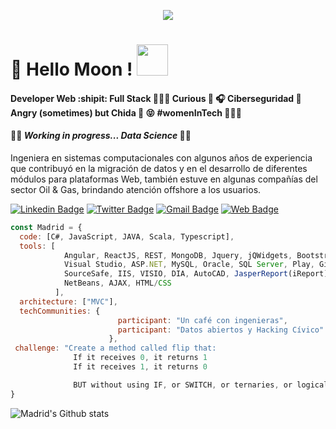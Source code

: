 <p align="center">
  <img src="https://user-images.githubusercontent.com/68882204/89865043-9ae9f500-db72-11ea-8706-4c3af4f3af95.jpg">
</p>

# 👋 Hello Moon !  <img src="https://user-images.githubusercontent.com/68882204/89865480-6f1b3f00-db73-11ea-96a3-3be9411477db.gif" width="50px">

#### Developer Web :shipit: Full Stack 👩🏻‍🔧   Curious :eyes: :headphones:  Ciberseguridad 📇   Angry (sometimes) but Chida :poop: :stuck_out_tongue_closed_eyes: #womenInTech 👩🏻‍🎓

#### :wrench::hammer: **_Working in progress... Data Science_** :woman_factory_worker:

Ingeniera en sistemas computacionales con algunos años de experiencia que contribuyó en la migración de datos y en el desarrollo de diferentes módulos para plataformas Web, también estuve en algunas compañías del sector Oil & Gas, brindando atención offshore a los usuarios.

[![Linkedin Badge](https://img.shields.io/badge/-MGutierrezH-blue?style=flat&logo=Linkedin&logoColor=white&link=https://www.linkedin.com/in/mgutierrezh)](https://www.linkedin.com/in/mgutierrezh)
[![Twitter Badge](https://img.shields.io/badge/-@M__Lobita-1ca0f1?style=flat&labelColor=1ca0f1&logo=twitter&logoColor=white&link=https://twitter.com/M_Lobita)](https://twitter.com/M_Lobita)
[![Gmail Badge](https://img.shields.io/badge/-MGutierrezH-c14438?style=flat&logo=Gmail&logoColor=white&link=mailto:isc.mgutierrezh@gmail.com)](mailto:isc.mgutierrezh@gmail.com)
[![Web Badge](https://img.shields.io/badge/-Sitio--Web--Personal-blueviolet?style=flat&logoColor=white&link=https://ing-madrid.web.app/)](https://ing-madrid.web.app/)

```javascript
const Madrid = {
  code: [C#, JavaScript, JAVA, Scala, Typescript],
  tools: [
            Angular, ReactJS, REST, MongoDB, Jquery, jQWidgets, Bootstrap, 
            Visual Studio, ASP.NET, MySQL, Oracle, SQL Server, Play, GitHub, SourceTree, 
            SourceSafe, IIS, VISIO, DIA, AutoCAD, JasperReport(iReport), Eclipse, 
            NetBeans, AJAX, HTML/CSS
          ],
  architecture: ["MVC"],
  techCommunities: {
                        participant: "Un café con ingenieras",
                        participant: "Datos abiertos y Hacking Cívico"
                      },
 challenge: "Create a method called flip that:
              If it receives 0, it returns 1
              If it receives 1, it returns 0

              BUT without using IF, or SWITCH, or ternaries, or logical operators, or bitwise. "
}
```

![Madrid's Github stats](https://github-readme-stats.vercel.app/api?username=MadriD2ev&show_icons=true&theme=tokyonight)

<!--
**MadriD2ev/MadriD2ev** is a ✨ _special_ ✨ repository because its `README.md` (this file) appears on your GitHub profile.

Here are some ideas to get you started:

- 🔭 I’m currently working on ...
- 🌱 I’m currently learning ...
- 👯 I’m looking to collaborate on ...
- 🤔 I’m looking for help with ...
- 💬 Ask me about ...
- 📫 How to reach me: ...
- 😄 Pronouns: ...
- ⚡ Fun fact: ...
-->
